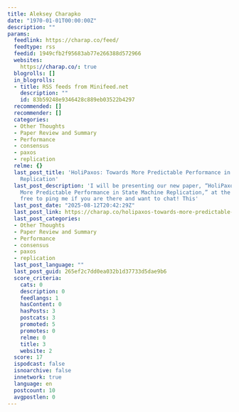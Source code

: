 ```yaml
---
title: Aleksey Charapko
date: "1970-01-01T00:00:00Z"
description: ""
params:
  feedlink: https://charap.co/feed/
  feedtype: rss
  feedid: 1949cfb2f95683ab77e266388d572966
  websites:
    https://charap.co/: true
  blogrolls: []
  in_blogrolls:
  - title: RSS feeds from Minifeed.net
    description: ""
    id: 83b59248e9346428c889eb03522b4297
  recommended: []
  recommender: []
  categories:
  - Other Thoughts
  - Paper Review and Summary
  - Performance
  - consensus
  - paxos
  - replication
  relme: {}
  last_post_title: 'HoliPaxos: Towards More Predictable Performance in State Machine
    Replication'
  last_post_description: 'I will be presenting our new paper, “HoliPaxos: Towards
    More Predictable Performance in State Machine Replication,” at the VLDB’25. Feel
    free to ping me if you are there and want to chat! This'
  last_post_date: "2025-08-12T20:42:29Z"
  last_post_link: https://charap.co/holipaxos-towards-more-predictable-performance-in-state-machine-replication/
  last_post_categories:
  - Other Thoughts
  - Paper Review and Summary
  - Performance
  - consensus
  - paxos
  - replication
  last_post_language: ""
  last_post_guid: 265ef2c7dd0ea032b1d37733d5dae9b6
  score_criteria:
    cats: 0
    description: 0
    feedlangs: 1
    hasContent: 0
    hasPosts: 3
    postcats: 3
    promoted: 5
    promotes: 0
    relme: 0
    title: 3
    website: 2
  score: 17
  ispodcast: false
  isnoarchive: false
  innetwork: true
  language: en
  postcount: 10
  avgpostlen: 0
---
```

